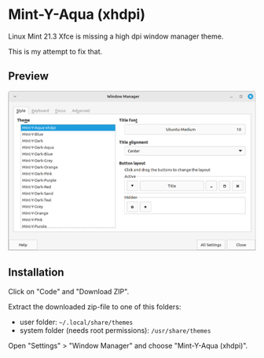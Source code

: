 # Mint-Y-Aqua (xhdpi)

Linux Mint 21.3 Xfce is missing a high dpi window manager theme.

This is my attempt to fix that.

## Preview

![Mint-Y-Aqua (xhdpi)](Screenshot.png)

## Installation

Click on "Code" and "Download ZIP".

Extract the downloaded zip-file to one of this folders:

- user folder: `~/.local/share/themes`
- system folder (needs root permissions): `/usr/share/themes`

Open "Settings" > "Window Manager" and choose "Mint-Y-Aqua (xhdpi)".
